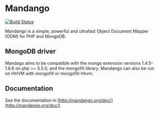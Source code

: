 # Mandango

[![Build Status](https://travis-ci.org/netom/mandango.png?branch=master)](https://travis-ci.org/netom/mandango)

Mandango is a simple, powerful and ultrafast Object Document Mapper (ODM) for PHP and MongoDB.

## MongoDB driver

Mandago aims to be compatible with the mongo extension versions 1.4.5-1.6.6 on php >= 5.5.0, and the
mongofill library. Mandango can also be run on HHVM with mongofill or mongofill-hhvm.

## Documentation

See the documentation in [http://mandango.org/doc/](http://mandango.org/doc/)
